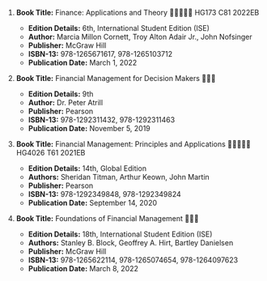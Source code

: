 1. **Book Title:** Finance: Applications and Theory 🚨🚨🚨🚨🚨 HG173 C81 2022EB
   - **Edition Details:** 6th, International Student Edition (ISE)
   - **Author:** Marcia Millon Cornett, Troy Alton Adair Jr., John Nofsinger
   - **Publisher:** McGraw Hill
   - **ISBN-13:** 978-1265671617, 978-1265103712
   - **Publication Date:** March 1, 2022

2. **Book Title:** Financial Management for Decision Makers 📒🔐✅
   - **Edition Details:** 9th
   - **Author:** Dr. Peter Atrill
   - **Publisher:** Pearson
   - **ISBN-13:** 978-1292311432, 978-1292311463
   - **Publication Date:** November 5, 2019

3. **Book Title:** Financial Management: Principles and Applications 🚨🚨🚨🚨🚨HG4026 T61 2021EB
   - **Edition Details:** 14th, Global Edition
   - **Authors:** Sheridan Titman, Arthur Keown, John Martin
   - **Publisher:** Pearson
   - **ISBN-13:** 978-1292349848, 978-1292349824
   - **Publication Date:** September 14, 2020

4. **Book Title:** Foundations of Financial Management 📒🔐✅
   - **Edition Details:** 18th, International Student Edition (ISE)
   - **Authors:** Stanley B. Block, Geoffrey A. Hirt, Bartley Danielsen 
   - **Publisher:** McGraw Hill
   - **ISBN-13:** 978-1265622114, 978-1265074654, 978-1264097623
   - **Publication Date:** March 8, 2022
